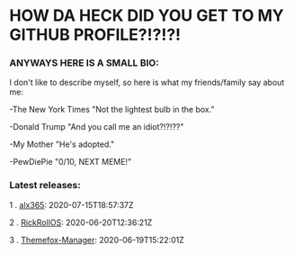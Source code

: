 # HOW DA HECK DID YOU GET TO MY GITHUB PROFILE?!?!?!
### ANYWAYS HERE IS A SMALL BIO:
 I don't like to describe myself, so here is what my friends/family say about me:

 -The New York Times "Not the lightest bulb in the box."
 
 -Donald Trump "And you call me an idiot?!?!??"
 
 -My Mother "He's adopted."
 
 -PewDiePie "0/10, NEXT MEME!"
 

### Latest releases:

 1 . [alx365](https://github.com/alx365/alx365): 2020-07-15T18:57:37Z

 2 . [RickRollOS](https://github.com/alx365/RickRollOS): 2020-06-20T12:36:21Z

 3 . [Themefox-Manager](https://github.com/alx365/Themefox-Manager): 2020-06-19T15:22:01Z


